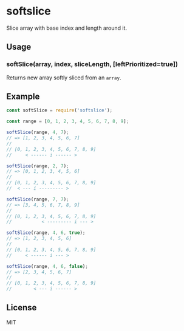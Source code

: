 # softslice

Slice array with base index and length around it.

## Usage

### softSlice(array, index, sliceLength, [leftPrioritized=true])

Returns new array softly sliced from an `array`.

## Example

```javascript
const softSlice = require('softslice');

const range = [0, 1, 2, 3, 4, 5, 6, 7, 8, 9];

softSlice(range, 4, 7);
// => [1, 2, 3, 4, 5, 6, 7]
//
// [0, 1, 2, 3, 4, 5, 6, 7, 8, 9]
//     < ------ i ------ >

softSlice(range, 2, 7);
// => [0, 1, 2, 3, 4, 5, 6]
//
// [0, 1, 2, 3, 4, 5, 6, 7, 8, 9]
//  < --- i --------- >

softSlice(range, 7, 7);
// => [3, 4, 5, 6, 7, 8, 9]
//
// [0, 1, 2, 3, 4, 5, 6, 7, 8, 9]
//           < --------- i --- >

softSlice(range, 4, 6, true);
// => [1, 2, 3, 4, 5, 6]
//
// [0, 1, 2, 3, 4, 5, 6, 7, 8, 9]
//     < ------ i --- >

softSlice(range, 4, 6, false);
// => [2, 3, 4, 5, 6, 7]
//
// [0, 1, 2, 3, 4, 5, 6, 7, 8, 9]
//        < --- i ------ >
```

## License

MIT
